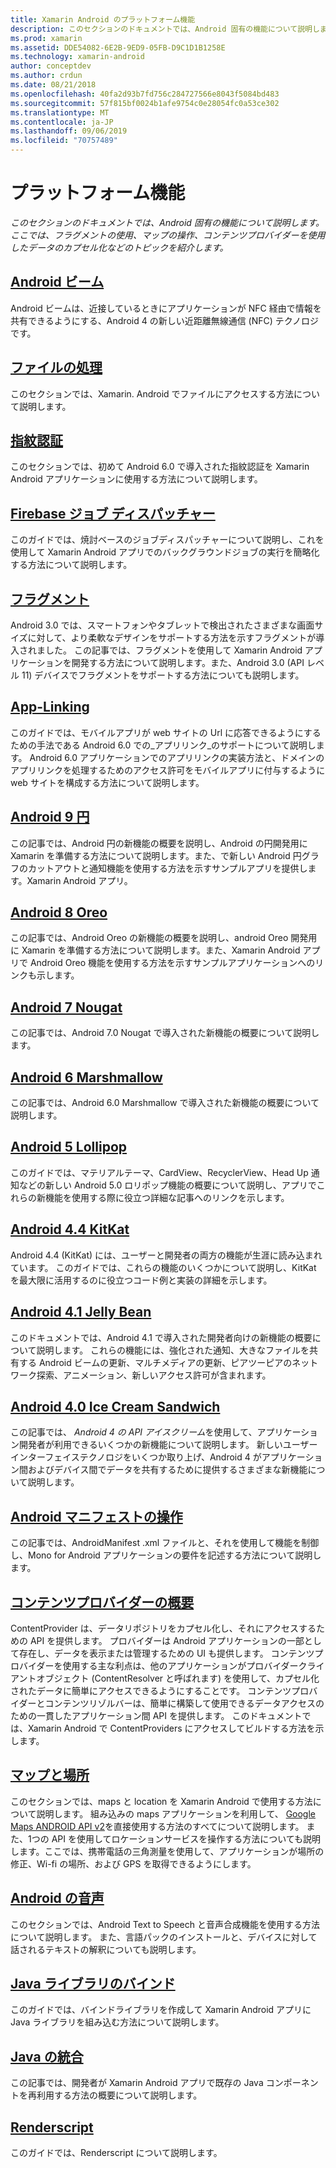 ```yaml
---
title: Xamarin Android のプラットフォーム機能
description: このセクションのドキュメントでは、Android 固有の機能について説明します。 ここでは、フラグメントの使用、マップの操作、コンテンツプロバイダーを使用したデータのカプセル化などのトピックを紹介します。
ms.prod: xamarin
ms.assetid: DDE54082-6E2B-9ED9-05FB-D9C1D1B1258E
ms.technology: xamarin-android
author: conceptdev
ms.author: crdun
ms.date: 08/21/2018
ms.openlocfilehash: 40fa2d93b7fd756c284727566e8043f5084bd483
ms.sourcegitcommit: 57f815bf0024b1afe9754c0e28054fc0a53ce302
ms.translationtype: MT
ms.contentlocale: ja-JP
ms.lasthandoff: 09/06/2019
ms.locfileid: "70757489"
---
```

# <a name="platform-features"></a>プラットフォーム機能

_このセクションのドキュメントでは、Android 固有の機能について説明します。ここでは、フラグメントの使用、マップの操作、コンテンツプロバイダーを使用したデータのカプセル化などのトピックを紹介します。_

## <a name="android-beamandroidplatformandroid-beammd"></a>[Android ビーム](~/android/platform/android-beam.md)

Android ビームは、近接しているときにアプリケーションが NFC 経由で情報を共有できるようにする、Android 4 の新しい近距離無線通信 (NFC) テクノロジです。

## <a name="working-with-filesandroidplatformfilesindexmd"></a>[ファイルの処理](~/android/platform/files/index.md)

このセクションでは、Xamarin. Android でファイルにアクセスする方法について説明します。

## <a name="fingerprint-authenticationandroidplatformfingerprint-authenticationindexmd"></a>[指紋認証](~/android/platform/fingerprint-authentication/index.md)

このセクションでは、初めて Android 6.0 で導入された指紋認証を Xamarin Android アプリケーションに使用する方法について説明します。

## <a name="firebase-job-dispatcherandroidplatformfirebase-job-dispatchermd"></a>[Firebase ジョブ ディスパッチャー](~/android/platform/firebase-job-dispatcher.md)

このガイドでは、焼討ベースのジョブディスパッチャーについて説明し、これを使用して Xamarin Android アプリでのバックグラウンドジョブの実行を簡略化する方法について説明します。

## <a name="fragmentsandroidplatformfragmentsindexmd"></a>[フラグメント](~/android/platform/fragments/index.md)

Android 3.0 では、スマートフォンやタブレットで検出されたさまざまな画面サイズに対して、より柔軟なデザインをサポートする方法を示すフラグメントが導入されました。 この記事では、フラグメントを使用して Xamarin Android アプリケーションを開発する方法について説明します。また、Android 3.0 (API レベル 11) デバイスでフラグメントをサポートする方法についても説明します。

## <a name="app-linkingandroidplatformapp-linkingmd"></a>[App-Linking](~/android/platform/app-linking.md)

このガイドでは、モバイルアプリが web サイトの Url に応答できるようにするための手法である Android 6.0 での_アプリリンク_のサポートについて説明します。 Android 6.0 アプリケーションでのアプリリンクの実装方法と、ドメインのアプリリンクを処理するためのアクセス許可をモバイルアプリに付与するように web サイトを構成する方法について説明します。

## <a name="android-9-pieandroidplatformpiemd"></a>[Android 9 円](~/android/platform/pie.md)

この記事では、Android 円の新機能の概要を説明し、Android の円開発用に Xamarin を準備する方法について説明します。また、で新しい Android 円グラフのカットアウトと通知機能を使用する方法を示すサンプルアプリを提供します。Xamarin Android アプリ。

## <a name="android-8-oreoandroidplatformoreomd"></a>[Android 8 Oreo](~/android/platform/oreo.md)

この記事では、Android Oreo の新機能の概要を説明し、android Oreo 開発用に Xamarin を準備する方法について説明します。また、Xamarin Android アプリで Android Oreo 機能を使用する方法を示すサンプルアプリケーションへのリンクも示します。

## <a name="android-7-nougatandroidplatformnougatmd"></a>[Android 7 Nougat](~/android/platform/nougat.md)

この記事では、Android 7.0 Nougat で導入された新機能の概要について説明します。

## <a name="android-6-marshmallowandroidplatformmarshmallowmd"></a>[Android 6 Marshmallow](~/android/platform/marshmallow.md)

この記事では、Android 6.0 Marshmallow で導入された新機能の概要について説明します。

## <a name="android-5-lollipopandroidplatformlollipopmd"></a>[Android 5 Lollipop](~/android/platform/lollipop.md)

このガイドでは、マテリアルテーマ、CardView、RecyclerView、Head Up 通知などの新しい Android 5.0 ロリポップ機能の概要について説明し、アプリでこれらの新機能を使用する際に役立つ詳細な記事へのリンクを示します。

## <a name="android-44-kitkatandroidplatformkitkatmd"></a>[Android 4.4 KitKat](~/android/platform/kitkat.md)

Android 4.4 (KitKat) には、ユーザーと開発者の両方の機能が生涯に読み込まれています。 このガイドでは、これらの機能のいくつかについて説明し、KitKat を最大限に活用するのに役立つコード例と実装の詳細を示します。

## <a name="android-41-jelly-beanandroidplatformjelly-beanmd"></a>[Android 4.1 Jelly Bean](~/android/platform/jelly-bean.md)

このドキュメントでは、Android 4.1 で導入された開発者向けの新機能の概要について説明します。 これらの機能には、強化された通知、大きなファイルを共有する Android ビームの更新、マルチメディアの更新、ピアツーピアのネットワーク探索、アニメーション、新しいアクセス許可が含まれます。

## <a name="android-40-ice-cream-sandwichandroidplatformice-cream-sandwichmd"></a>[Android 4.0 Ice Cream Sandwich](~/android/platform/ice-cream-sandwich.md)

この記事では、 *Android 4 の API アイスクリーム*を使用して、アプリケーション開発者が利用できるいくつかの新機能について説明します。
新しいユーザーインターフェイステクノロジをいくつか取り上げ、Android 4 がアプリケーション間およびデバイス間でデータを共有するために提供するさまざまな新機能について説明します。

## <a name="working-with-the-android-manifestandroid-manifestmd"></a>[Android マニフェストの操作](android-manifest.md)

この記事では、AndroidManifest .xml ファイルと、それを使用して機能を制御し、Mono for Android アプリケーションの要件を記述する方法について説明します。

## <a name="introduction-to-content-providersandroidplatformcontent-providersindexmd"></a>[コンテンツプロバイダーの概要](~/android/platform/content-providers/index.md)

ContentProvider は、データリポジトリをカプセル化し、それにアクセスするための API を提供します。 プロバイダーは Android アプリケーションの一部として存在し、データを表示または管理するための UI も提供します。 コンテンツプロバイダーを使用する主な利点は、他のアプリケーションがプロバイダークライアントオブジェクト (ContentResolver と呼ばれます) を使用して、カプセル化されたデータに簡単にアクセスできるようにすることです。 コンテンツプロバイダーとコンテンツリゾルバーは、簡単に構築して使用できるデータアクセスのための一貫したアプリケーション間 API を提供します。 このドキュメントでは、Xamarin Android で ContentProviders にアクセスしてビルドする方法を示します。

## <a name="maps-and-locationandroidplatformmaps-and-locationindexmd"></a>[マップと場所](~/android/platform/maps-and-location/index.md)

このセクションでは、maps と location を Xamarin Android で使用する方法について説明します。 組み込みの maps アプリケーションを利用して、 [Google Maps ANDROID API v2](https://developers.google.com/maps/documentation/android/)を直接使用する方法のすべてについて説明します。 また、1つの API を使用してロケーションサービスを操作する方法についても説明します。ここでは、携帯電話の三角測量を使用して、アプリケーションが場所の修正、Wi-fi の場所、および GPS を取得できるようにします。

## <a name="android-speechandroidplatformspeechmd"></a>[Android の音声](~/android/platform/speech.md)

このセクションでは、Android Text to Speech と音声合成機能を使用する方法について説明します。 また、言語パックのインストールと、デバイスに対して話されるテキストの解釈についても説明します。

## <a name="binding-a-java-librarybinding-java-libraryindexmd"></a>[Java ライブラリのバインド](binding-java-library/index.md)

このガイドでは、バインドライブラリを作成して Xamarin Android アプリに Java ライブラリを組み込む方法について説明します。

## <a name="java-integrationjava-integrationindexmd"></a>[Java の統合](java-integration/index.md)

この記事では、開発者が Xamarin Android アプリで既存の Java コンポーネントを再利用する方法の概要について説明します。

## <a name="renderscriptrenderscriptmd"></a>[Renderscript](renderscript.md)

このガイドでは、Renderscript について説明します。
